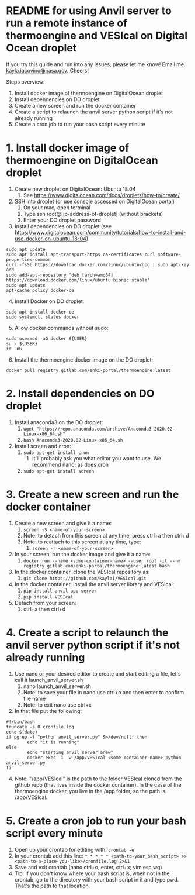 README for using Anvil server to run a remote instance of thermoengine and VESIcal on Digital Ocean droplet
===========================================================================================================
If you try this guide and run into any issues, please let me know! Email me. kayla.iacovino@nasa.gov. Cheers!

Steps overview:
1. Install docker image of thermoengine on DigitalOcean droplet
2. Install dependencies on DO droplet
3. Create a new screen and run the docker container
4. Create a script to relaunch the anvil server python script if it's not already running
5. Create a cron job to run your bash script every minute

# 1. Install docker image of thermoengine on DigitalOcean droplet
1. Create new droplet on DigitalOcean: Ubuntu 18.04
	1. See https://www.digitalocean.com/docs/droplets/how-to/create/
2. SSH into droplet (or use console accessed on DigitalOcean portal)
	1. On your mac, open terminal
	2. Type ssh root@[ip-address-of-droplet] (without brackets)
	3. Enter your DO droplet password
3. Install dependencies on DO droplet (see https://www.digitalocean.com/community/tutorials/how-to-install-and-use-docker-on-ubuntu-18-04)
```
sudo apt update
sudo apt install apt-transport-https ca-certificates curl software-properties-common
curl -fsSL https://download.docker.com/linux/ubuntu/gpg | sudo apt-key add -
sudo add-apt-repository "deb [arch=amd64] https://download.docker.com/linux/ubuntu bionic stable"
sudo apt update
apt-cache policy docker-ce
```
4. Install Docker on DO droplet:
```
sudo apt install docker-ce
sudo systemctl status docker
```
5. Allow docker commands without sudo:
```
sudo usermod -aG docker ${USER}
su - ${USER}
id -nG
```
6. Install the thermoengine docker image on the DO droplet:
```
docker pull registry.gitlab.com/enki-portal/thermoengine:latest
```

# 2. Install dependencies on DO droplet
1. Install anaconda3 on the DO droplet:
	1. ```wget "https://repo.anaconda.com/archive/Anaconda3-2020.02-Linux-x86_64.sh"```
	2. ```bash Anaconda3-2020.02-Linux-x86_64.sh```
2. Install screen and cron:
	1. ```sudo apt-get install cron```
		1. It'll probably ask you what editor you want to use. We recommend nano, as does cron
	2. ```sudo apt-get install screen```

# 3. Create a new screen and run the docker container
1. Create a new screen and give it a name:
	1. ```screen -S <name-of-your-screen>```
	2. Note: to detach from this screen at any time, press ctrl+a then ctrl+d
	3. Note: to reattach to this screen at any time, type:
		1. ```screen -r <name-of-your-screen>```
2. In your screen, run the docker image and give it a name:
	1. ```docker run --name <some-container-name> --user root -it --rm registry.gitlab.com/enki-portal/thermoengine:latest bash```
3. In the docker container, clone the VESIcal repository as:
	1. ```git clone https://github.com/kaylai/VESIcal.git```
4. In the docker container, install the anvil server library and VESIcal:
	1. ```pip install anvil-app-server```
	2. ```pip install VESIcal```
5. Detach from your screen:
	1. ctrl+a then ctrl+d

# 4. Create a script to relaunch the anvil server python script if it's not already running
1. Use nano or your desired editor to create and start editing a file, let's call it launch_anvil_server.sh
	1. nano launch_anvil_server.sh
	2. Note: to save your file in nano use ctrl+o and then enter to confirm file name
	3. Note: to exit nano use ctrl+x
2. In that file put the following:
```
#!/bin/bash
truncate -s 0 cronfile.log
echo $(date)
if pgrep -f "python anvil_server.py" &>/dev/null; then
        echo "it is running"
else
        echo "starting anvil server anew"
        docker exec -i -w /app/VESIcal <some-container-name> python anvil_server.py
fi
```

4. Note: "/app/VESIcal" is the path to the folder VESIcal cloned from the github repo (that lives inside the docker container). In the case of the thermoengine docker, you live in the /app folder, so the path is /app/VESIcal.

# 5. Create a cron job to run your bash script every minute
1. Open up your crontab for editing with:
```crontab -e```
2. In your crontab add this line:
```* * * * * <path-to-your_bash_script> >> <path-to-a-place-you-like>/cronfile.log 2>&1```
3. Save and exit crontab (nano ctrl+o, enter, ctrl+x; vim esc wq)
4. Tip: If you don't know where your bash script is, when not in the crontab, go to the directory with your bash script in it and type pwd. That's the path to that location.
